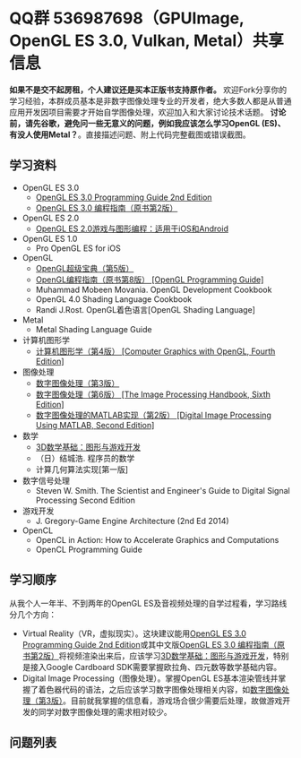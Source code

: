 # QQ群 536987698（GPUImage, OpenGL ES 3.0, Vulkan, Metal）共享信息

**如果不是交不起房租，个人建议还是买本正版书支持原作者。** 欢迎Fork分享你的学习经验，本群成员基本是非数字图像处理专业的开发者，绝大多数人都是从普通应用开发因项目需要才开始自学图像处理，欢迎加入和大家讨论技术话题。
**讨论前，请先谷歌，避免问一些无意义的问题，例如我应该怎么学习OpenGL (ES)、有没人使用Metal？**。直接描述问题、附上代码完整截图或错误截图。

## 学习资料
- OpenGL ES 3.0
  - [OpenGL ES 3.0 Programming Guide 2nd Edition][1001]
  - [OpenGL ES 3.0 编程指南（原书第2版）][1002]
- OpenGL ES 2.0
  - [OpenGL ES 2.0游戏与图形编程：适用于iOS和Android][2001]
- OpenGL ES 1.0  
  - Pro OpenGL ES for iOS
- OpenGL
  - [OpenGL超级宝典（第5版）][3001]
  - [OpenGL编程指南（原书第8版） [OpenGL Programming Guide]][3002]
  - Muhammad Mobeen Movania. OpenGL Development Cookbook
  - OpenGL 4.0 Shading Language Cookbook
  - Randi J.Rost. OpenGL着色语言[OpenGL Shading Language]
- Metal
  - Metal Shading Language Guide
- 计算机图形学
  - [计算机图形学（第4版） [Computer Graphics with OpenGL, Fourth Edition]][4001]
- 图像处理
  - [数字图像处理（第3版）][5001]
  - [数字图像处理（第6版） [The Image Processing Handbook, Sixth Edition]][5002]
  - [数字图像处理的MATLAB实现（第2版） [Digital Image Processing Using MATLAB, Second Edition]][5003]
- 数学
  - [3D数学基础：图形与游戏开发][6001]
  - （日）结城浩. 程序员的数学
  - 计算几何算法实现[第一版]
- 数字信号处理
  - Steven W. Smith. The Scientist and Engineer's Guide to Digital Signal Processing Second Edition
- 游戏开发
  - J. Gregory-Game Engine Architecture (2nd Ed 2014)
- OpenCL
  - OpenCL in Action: How to Accelerate Graphics and Computations
  - OpenCL Programming Guide
  
## 学习顺序

从我个人一年半、不到两年的OpenGL ES及音视频处理的自学过程看，学习路线分几个方向：

- Virtual Reality（VR，虚拟现实）。这块建议能用[OpenGL ES 3.0 Programming Guide 2nd Edition][1001]或其中文版[OpenGL ES 3.0 编程指南（原书第2版）][1002]将视频渲染出来后，应该学习[3D数学基础：图形与游戏开发][6001]，特别是接入Google Cardboard SDK需要掌握欧拉角、四元数等数学基础内容。
- Digital Image Processing（图像处理）。掌握OpenGL ES基本渲染管线并掌握了着色器代码的语法，之后应该学习数字图像处理相关内容，如[数字图像处理（第3版）][5001]。目前就我掌握的信息看，游戏场合很少需要后处理，故做游戏开发的同学对数字图像处理的需求相对较少。
    
    
[1001]: https://www.amazon.com/OpenGL-3-0-Programming-Guide-2nd/dp/0321933885/ref=sr_1_fkmr1_1?ie=UTF8&qid=1482248097&sr=8-1-fkmr1&keywords=OpenGL+ES+3.0+Programming+Guide+Second+Edition "OpenGL ES 3.0 Programming Guide (2nd Edition)"
[1002]: https://item.jd.com/11655699.html "OpenGL ES 3.0 编程指南（原书第2版）"


[2001]: https://item.jd.com/11436548.html "OpenGL ES 2.0游戏与图形编程：适用于iOS和Android"


[3001]: https://item.jd.com/11008802.html "OpenGL超级宝典（第5版）"
[3002]: https://item.jd.com/11566287.html "OpenGL编程指南（原书第8版） [OpenGL Programming Guide]"


[4001]: https://item.jd.com/11591287.html "计算机图形学（第4版）"


[5001]: https://item.jd.com/10658649.html "数字图像处理（第3版）"
[5002]: https://item.jd.com/11517044.html "数字图像处理（第6版） [The Image Processing Handbook, Sixth Edition]"
[5003]: https://item.jd.com/11235302.html "数字图像处理的MATLAB实现（第2版） [Digital Image Processing Using MATLAB, Second Edition]"


[6001]: https://item.jd.com/10078629.html "3D数学基础：图形与游戏开发"

## 问题列表